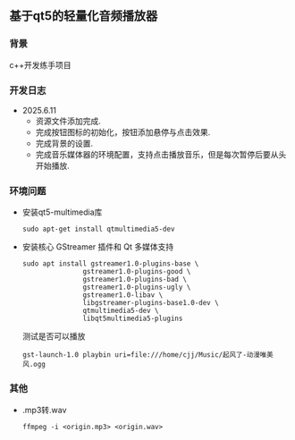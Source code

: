 ## 基于qt5的轻量化音频播放器

### 背景

c++开发练手项目

### 开发日志

- 2025.6.11 
  - 资源文件添加完成.
  - 完成按钮图标的初始化，按钮添加悬停与点击效果.
  - 完成背景的设置.
  - 完成音乐媒体器的环境配置，支持点击播放音乐，但是每次暂停后要从头开始播放.

### 环境问题

- 安装qt5-multimedia库
  ```shell
  sudo apt-get install qtmultimedia5-dev
  ```

- 安装核心 GStreamer 插件和 Qt 多媒体支持
  ```shell
  sudo apt install gstreamer1.0-plugins-base \
                 gstreamer1.0-plugins-good \
                 gstreamer1.0-plugins-bad \
                 gstreamer1.0-plugins-ugly \
                 gstreamer1.0-libav \
                 libgstreamer-plugins-base1.0-dev \
                 qtmultimedia5-dev \
                 libqt5multimedia5-plugins
  ```
  测试是否可以播放
  ```shell
  gst-launch-1.0 playbin uri=file:///home/cjj/Music/起风了-动漫唯美风.ogg
  ```

### 其他

- .mp3转.wav
  ```shell
  ffmpeg -i <origin.mp3> <origin.wav>
  ```